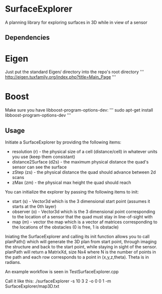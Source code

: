 # SurfaceExplorer
A planning library for exploring surfaces in 3D while in view of a sensor

## Dependencies
# Eigen
Just put the standard Eigen/ directory into the repo's root directory
'''
http://eigen.tuxfamily.org/index.php?title=Main_Page
'''

# Boost
Make sure you have libboost-program-options-dev:
'''
sudo apt-get install libboost-program-options-dev
'''

## Usage
Initiate a SurfaceExplorer by providing the following items:
* resolution (r) - the physical size of a cell (distance/cell) in whatever units you use (keep them consistant)
* distance2Surface (d2s) - the maximum physical distance the quad's sensor can see the surface
* zStep (zs) - the physical distance the quad should advance between 2d scans
* zMax (zm) - the physical max height the quad should reach

You can initialize the explorer by passing the following items to init:
* start (s) - Vector3d which is the 3 dimensional start point (assumes it starts at the 0th layer)
* observer (o) - Vector3d which is the 3 dimensional point corresponding to the location of a sensor that the quad must stay in line-of-sight with
* map (m) - vector<MatrixXd> the map which is a vector af matrices corresponding to the locations of the obstacles (0 is free, 1 is obstacle)

Iniating the SurfaceExplorer and calling its init function allows you to call planPath() which will generate the 3D plan from start point, through imaging the structure and back to the start point, while staying in sight of the sensor. planPath will return a MatrixXd, size Nx4 where N is the number of points in the path and each row corresponds to a point in (x,y,z,theta). Theta is in radians.

An example workflow is seen in TestSurfaceExplorer.cpp

Call it like this:
./surfaceExplorer -s 10 3 2 -o 0 0 1 -m SurfaceExplorer/map3D.txt